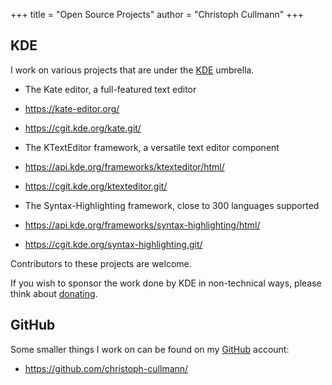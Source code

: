 +++
title = "Open Source Projects"
author = "Christoph Cullmann"
+++

## KDE

I work on various projects that are under the [KDE](https://www.kde.org/) umbrella.

* The Kate editor, a full-featured text editor
 * https://kate-editor.org/
 * https://cgit.kde.org/kate.git/

* The KTextEditor framework, a versatile text editor component
 * https://api.kde.org/frameworks/ktexteditor/html/
 * https://cgit.kde.org/ktexteditor.git/

* The Syntax-Highlighting framework, close to 300 languages supported
 * https://api.kde.org/frameworks/syntax-highlighting/html/
 * https://cgit.kde.org/syntax-highlighting.git/

Contributors to these projects are welcome.

If you wish to sponsor the work done by KDE in non-technical ways, please think about [donating](https://kde.org/donations).

## GitHub

Some smaller things I work on can be found on my [GitHub](https://github.com/) account:

* https://github.com/christoph-cullmann/
